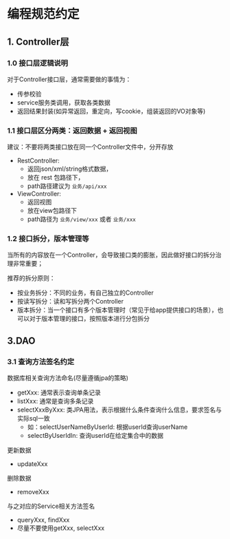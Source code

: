# 编程规范约定

## 1. Controller层

### 1.0 接口层逻辑说明

对于Controller接口层，通常需要做的事情为：

- 传参校验
- service服务类调用，获取各类数据
- 返回结果封装(如异常返回，重定向，写cookie，组装返回的VO对象等)

### 1.1 接口层区分两类：返回数据 + 返回视图

建议：不要将两类接口放在同一个Controller文件中，分开存放

- RestController:
    - 返回json/xml/string格式数据，
    - 放在 rest 包路径下，
    - path路径建议为 `业务/api/xxx`
- ViewController:
    - 返回视图
    - 放在view包路径下
    - path路径为 `业务/view/xxx` 或者 `业务/xxx`

### 1.2 接口拆分，版本管理等

当所有的内容放在一个Controller，会导致接口类的膨胀，因此做好接口的拆分治理非常重要；

推荐的拆分原则：

- 按业务拆分：不同的业务，有自己独立的Controller
- 按读写拆分：读和写拆分两个Controller
- 版本拆分：当一个接口有多个版本管理时（常见于给app提供接口的场景），也可以对于版本管理的接口，按照版本进行分包拆分

## 3.DAO

### 3.1 查询方法签名约定

数据库相关查询方法命名(尽量遵循jpa的策略)

- getXxx: 通常表示查询单条记录
- listXxx: 通常是查询多条记录
- selectXxxByXxx: 类JPA用法，表示根据什么条件查询什么信息，要求签名与实际sql一致
    - 如：selectUserNameByUserId: 根据userId查询userName 
    - selectByUserIdIn: 查询userId在给定集合中的数据

更新数据
- updateXxx

删除数据
- removeXxx

与之对应的Service相关方法签名

- queryXxx, findXxx
- 尽量不要使用getXxx, selectXxx